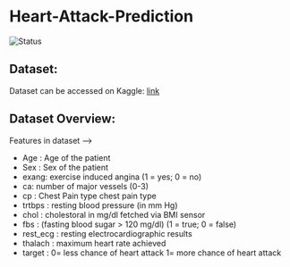 # Heart-Attack-Prediction
![Status](https://img.shields.io/badge/Status-Completed-yellowgreen.svg)

## Dataset:
Dataset can be accessed on Kaggle: <a href="https://www.kaggle.com/datasets/rashikrahmanpritom/heart-attack-analysis-prediction-dataset">link</a>

## Dataset Overview:
Features in dataset -->
<ul>
  <li>Age : Age of the patient</li>
  <li>Sex : Sex of the patient</li>
  <li>exang: exercise induced angina (1 = yes; 0 = no)</li>
  <li>ca: number of major vessels (0-3)</li>
  <li>cp : Chest Pain type chest pain type</li>
  <li>trtbps : resting blood pressure (in mm Hg)</li>
  <li>chol : cholestoral in mg/dl fetched via BMI sensor</li>
  <li>fbs : (fasting blood sugar > 120 mg/dl) (1 = true; 0 = false)</li>
  <li>rest_ecg : resting electrocardiographic results</li>
  <li>thalach : maximum heart rate achieved</li>
  <li>target : 0= less chance of heart attack 1= more chance of heart attack</li>
</ul>
